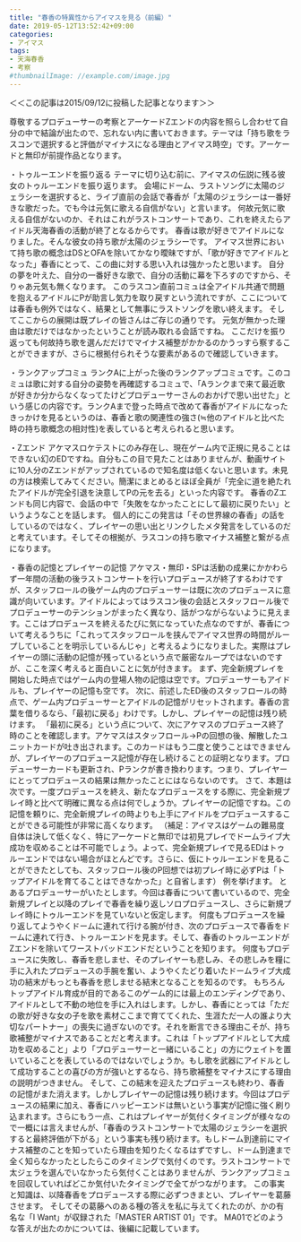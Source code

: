 ```yaml
---
title: "春香の特異性からアイマスを見る（前編）"
date: 2019-05-12T13:52:42+09:00
categories:
- アイマス
tags:
- 天海春香
- 考察
#thumbnailImage: //example.com/image.jpg
---
```

＜＜この記事は2015/09/12に投稿した記事となります＞＞
<!--more-->

尊敬するプロデューサーの考察とアーケードZエンドの内容を照らし合わせて自分の中で結論が出たので、忘れない内に書いておきます。テーマは「持ち歌をラスコンで選択すると評価がマイナスになる理由とアイマス時空」です。アーケードと無印が前提作品となります。

・トゥルーエンドを振り返る
テーマに切り込む前に、アイマスの伝説に残る彼女のトゥルーエンドを振り返ります。
会場にドーム、ラストソングに太陽のジェラシーを選択すると、ライブ直前の会話で春香が「太陽のジェラシーは一番好きな歌だった。でも今は元気に歌える自信がない」と言います。
何故元気に歌える自信がないのか、それはこれがラストコンサートであり、これを終えたらアイドル天海春香の活動が終了となるからです。
春香は歌が好きでアイドルになりました。そんな彼女の持ち歌が太陽のジェラシーです。 アイマス世界において持ち歌の概念はDSとOFAを除いてかなり曖昧ですが、「歌が好きでアイドルとなった」春香にとって、この曲に対する思い入れは強かったと思います。
自分の夢を叶えた、自分の一番好きな歌で、自分の活動に幕を下ろすのですから、そりゃあ元気も無くなります。
このラスコン直前コミュは全アイドル共通で問題を抱えるアイドルにPが助言し気力を取り戻すという流れですが、ここについては春香も例外ではなく、結果として無事にラストソングを歌い終えます。
そしてここからの展開は既プレイの皆さんはご存じの通りです。
元気が無かった理由は歌だけではなかったということが読み取れる会話ですね。
ここだけを振り返っても何故持ち歌を選んだだけでマイナス補整がかかるのかうっすら察することができますが、さらに根拠付られそうな要素があるので確認していきます。

・ランクアップコミュ
ランクAに上がった後のランクアップコミュです。このコミュは歌に対する自分の姿勢を再確認するコミュで、「Aランクまで来て最近歌が好きか分からなくなってたけどプロデューサーさんのおかげで思い出せた」という感じの内容です。ランクAまで登った時点で改めて春香がアイドルになったきっかけを見るというのは、春香と歌の関連性の強さ(≒他のアイドルと比べた時の持ち歌概念の相対性)を表していると考えられると思います。

・Zエンド
アケマスロケテストにのみ存在し、現在ゲーム内で正規に見ることはできない幻のEDですね。自分もこの目で見たことはありませんが、動画サイトに10人分のZエンドがアップされているので知名度は低くないと思います。未見の方は検索してみてください。簡潔にまとめるとほぼ全員が「完全に道を絶たれたアイドルが完全引退を決意してPの元を去る」といった内容です。
春香のZエンドも同じ内容で、会話の中で「失敗をなかったことにして最初に戻りたい」というようなことを話します。
個人的にこの発言は「その世界線の春香」の話をしているのではなく、プレイヤーの思い出とリンクしたメタ発言をしているのだと考えています。そしてその根拠が、ラスコンの持ち歌マイナス補整と繋がる点になります。

・春香の記憶とプレイヤーの記憶
アケマス・無印・SPは活動の成果にかかわらず一年間の活動の後ラストコンサートを行いプロデュースが終了するわけですが、スタッフロールの後ゲーム内のプロデューサーは既に次のプロデュースに意識が向いています。アイドルによってはラスコン後の会話とスタッフロール後でプロデューサーのテンションがまったく異なり、話がつながらないように見えます。ここはプロデュースを終えるたびに気になっていた点なのですが、春香について考えるうちに「これってスタッフロールを挟んでアイマス世界の時間がループしていることを明示しているんじゃ」と考えるようになりました。実際はプレイヤーの頭に活動の記憶が残っているという点で厳密なループではないのですが、ここを深く考えると面白いことに気が付きます。
まず、完全新規プレイを開始した時点ではゲーム内の登場人物の記憶は空です。プロデューサーもアイドルも、プレイヤーの記憶も空です。
次に、前述したED後のスタッフロールの時点で、ゲーム内プロデューサーとアイドルの記憶がリセットされます。春香の言葉を借りるなら、「最初に戻る」わけです。しかし、プレイヤーの記憶は残り続けます。
「最初に戻る」という点について、次にアケマスのプロデュース終了時のことを確認します。アケマスはスタッフロール→Pの回想の後、解散したユニットカードが吐き出されます。このカードはもう二度と使うことはできませんが、プレイヤーのプロデュース記憶が存在し続けることの証明となります。プロデューサーカードも更新され、Pランクが書き換わります。つまり、プレイヤーにとってプロデュースの結果は無かったことにはならないのです。
さて、本題は次です。一度プロデュースを終え、新たなプロデュースをする際に、完全新規プレイ時と比べて明確に異なる点は何でしょうか。プレイヤーの記憶ですね。この記憶を頼りに、完全新規プレイの時よりも上手にアイドルをプロデュースすることができる可能性が非常に高くなります。
（補足：アイマスはゲームの難易度自体は決して低くなく、特にアーケードと無印では初見プレイでドームライブ大成功を収めることは不可能でしょう。よって、完全新規プレイで見るEDはトゥルーエンドではない場合がほとんどです。さらに、仮にトゥルーエンドを見ることができたとしても、スタッフロール後のP回想では初プレイ時に必ずPは「トップアイドルを育てることはできなかった」と自省します）
例を挙げます。
とあるプロデューサーがいたとします。今回は春香について書いているので、完全新規プレイと以降のプレイで春香を繰り返しソロプロデュースし、さらに新規プレイ時にトゥルーエンドを見ていないと仮定します。
何度もプロデュースを繰り返してようやくドームに連れて行ける腕が付き、次のプロデュースで春香をドームに連れて行き、トゥルーエンドを見ます。そして、春香のトゥルーエンドがZエンドを除いてワーストバッドエンドだということを知ります。
何度もプロデュースに失敗し、春香を悲しませ、そのプレイヤーも悲しみ、その悲しみを糧に手に入れたプロデュースの手腕を奮い、ようやくたどり着いたドームライブ大成功の結末がもっとも春香を悲しませる結末となることを知るのです。
もちろんトップアイドル育成が目的であるこのゲーム的には最上のエンディングであり、アイドルとして不動の地位を手に入れはします。しかし、春香にとっては「ただの歌が好きな女の子を歌を素材ここまで育ててくれた、生涯ただ一人の誰より大切なパートナー」の喪失に過ぎないのです。それを断言できる理由こそが、持ち歌補整がマイナスであることだと考えます。これは「トップアイドルとして大成功を収めること」より「プロデューサーと一緒にいること」の方にウェイトを置いていることを表しているのではないでしょうか。もし歌を武器にアイドルとして成功することの喜びの方が強いとするなら、持ち歌補整をマイナスにする理由の説明がつきません。
そして、この結末を迎えたプロデュースも終わり、春香の記憶がまた消えます。しかしプレイヤーの記憶は残り続けます。今回はプロデュースの結果に加え、春香にハッピーエンドは無いという事実が記憶に強く刷り込まれます。さらにもう一点、これはプレイヤーが気付くタイミングが様々なので一概には言えませんが、「春香のラストコンサートで太陽のジェラシーを選択すると最終評価が下がる」という事実も残り続けます。もしドーム到達前にマイナス補整のことを知っていたら理由を知りたくなるはずですし、ドーム到達まで全く知らなかったとしたらこのタイミングで気付くのです。ラストコンサートで太ジェラを選んでいなかったら気付くことはありませんが、ランクアップコミュを回収していればどこか気付いたタイミングで全てがつながります。
この事実と知識は、以降春香をプロデュースする際に必ずつきまとい、プレイヤーを葛藤させます。
そしてその葛藤へのある種の答えを私に与えてくれたのが、かの有名な「I Want」が収録された「MASTER ARTIST 01」です。
MA01でどのような答えが出たのかについては、後編に記載しています。
